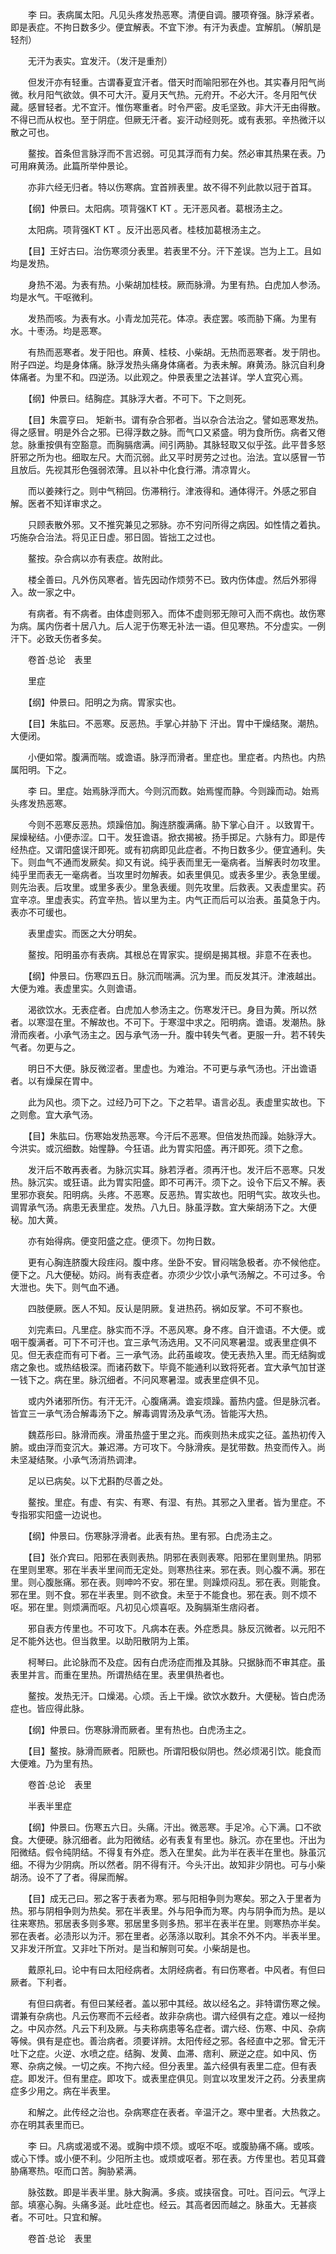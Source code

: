<!-- { "loadSidebar": true } -->
　　李 曰。表病属太阳。凡见头疼发热恶寒。清便自调。腰项脊强。脉浮紧者。即是表症。不拘日数多少。便宜解表。不宜下渗。有汗为表虚。宜解肌。（解肌是轻剂）

　　无汗为表实。宜发汗。（发汗是重剂）

　　但发汗亦有轻重。古谓春夏宜汗者。借天时而喻阳邪在外也。其实春月阳气尚微。秋月阳气欲敛。俱不可大汗。夏月天气热。元府开。不必大汗。冬月阳气伏藏。感冒轻者。尤不宜汗。惟伤寒重者。时令严密。皮毛坚致。非大汗无由得散。不得已而从权也。至于阴症。但厥无汗者。妄汗动经则死。或有表邪。辛热微汗以散之可也。

　　鳌按。首条但言脉浮而不言迟弱。可见其浮而有力矣。然必审其热果在表。乃可用麻黄汤。此篇所举仲景论。

　　亦非六经无归者。特以伤寒病。宜首辨表里。故不得不列此款以冠于首耳。

　　【纲】仲景曰。太阳病。项背强KT KT 。无汗恶风者。葛根汤主之。

　　太阳病。项背强KT KT 。反汗出恶风者。桂枝加葛根汤主之。

　　【目】王好古曰。治伤寒须分表里。若表里不分。汗下差误。岂为上工。且如均是发热。

　　身热不渴。为表有热。小柴胡加桂枝。厥而脉滑。为里有热。白虎加人参汤。均是水气。干呕微利。

　　发热而咳。为表有水。小青龙加芫花。体凉。表症罢。咳而胁下痛。为里有水。十枣汤。均是恶寒。

　　有热而恶寒者。发于阳也。麻黄、桂枝、小柴胡。无热而恶寒者。发于阴也。附子四逆。均是身体痛。脉浮发热头痛身体痛者。为表未解。麻黄汤。脉沉自利身体痛者。为里不和。四逆汤。以此观之。仲景表里之法甚详。学人宜究心焉。

　　【纲】仲景曰。结胸症。其脉浮大者。不可下。下之则死。

　　【目】朱震亨曰。 矩新书。谓有杂合邪者。当以杂合法治之。譬如恶寒发热。得之感冒。明是外合之邪。已得浮数之脉。而气口又紧盛。明为食所伤。病者又倦怠。脉重按俱有空豁意。而胸膈痞满。间引两胁。其脉轻取又似乎弦。此平昔多怒肝邪之所为也。细取左尺。大而沉弱。此又平时房劳之过也。治法。宜以感冒一节且放后。先视其形色强弱浓薄。且以补中化食行滞。清凉胃火。

　　而以姜辣行之。则中气稍回。伤滞稍行。津液得和。通体得汗。外感之邪自解。医者不知详审求之。

　　只顾表散外邪。又不推究兼见之邪脉。亦不穷问所得之病因。如性情之着执。巧施杂合治法。将见正日虚。邪日固。皆拙工之过也。

　　鳌按。杂合病以亦有表症。故附此。

　　楼全善曰。凡外伤风寒者。皆先因动作烦劳不已。致内伤体虚。然后外邪得入。故一家之中。

　　有病者。有不病者。由体虚则邪入。而体不虚则邪无隙可入而不病也。故伤寒为病。属内伤者十居八九。后人泥于伤寒无补法一语。但见寒热。不分虚实。一例汗下。必致夭伤者多矣。

　　卷首·总论　表里

　　里症

　　【纲】仲景曰。阳明之为病。胃家实也。

　　【目】朱肱曰。不恶寒。反恶热。手掌心并胁下 汗出。胃中干燥结聚。潮热。大便闭。

　　小便如常。腹满而喘。或谵语。脉浮而滑者。里症也。里症者。内热也。内热属阳明。下之。

　　李 曰。里症。始焉脉浮而大。今则沉而数。始焉惺而静。今则躁而动。始焉头疼发热恶寒。

　　今则不恶寒反恶热。烦躁倍加。胸连脐腹满痛。胁下掌心自汗 。以致胃干。屎燥秘结。小便赤涩。口干。发狂谵语。掀衣揭被。扬手掷足。六脉有力。即是传经热症。又谓阳盛误汗即死。或有初病即见此症者。不拘日数多少。便宜通利。失下。则血气不通而发厥矣。抑又有说。纯乎表而里无一毫病者。当解表时勿攻里。纯乎里而表无一毫病者。当攻里时勿解表。如表里俱见。或表多里少。表急里缓。则先治表。后攻里。或里多表少。里急表缓。则先攻里。后救表。又表虚里实。药宜辛凉。里虚表实。药宜辛热。皆以里为主。内气正而后可以治表。虽莫急于内。表亦不可缓也。

　　表里虚实。而医之大分明矣。

　　鳌按。阳明虽亦有表病。其根总在胃家实。提纲是揭其根。非意不在表也。

　　【纲】仲景曰。伤寒四五日。脉沉而喘满。沉为里。而反发其汗。津液越出。大便为难。表虚里实。久则谵语。

　　渴欲饮水。无表症者。白虎加人参汤主之。伤寒发汗已。身目为黄。所以然者。以寒湿在里。不解故也。不可下。于寒湿中求之。阳明病。谵语。发潮热。脉滑而疾者。小承气汤主之。因与承气汤一升。腹中转失气者。更服一升。若不转失气者。勿更与之。

　　明日不大便。脉反微涩者。里虚也。为难治。不可更与承气汤也。汗出谵语者。以有燥屎在胃中。

　　此为风也。须下之。过经乃可下之。下之若早。语言必乱。表虚里实故也。下之则愈。宜大承气汤。

　　【目】朱肱曰。伤寒始发热恶寒。今汗后不恶寒。但倍发热而躁。始脉浮大。今洪实。或沉细数。始惺静。今狂语。此为胃实阳盛。再汗即死。须下之愈。

　　发汗后不敢再表者。为脉沉实耳。脉若浮者。须再汗也。发汗后不恶寒。只发热。脉沉实。或狂语。此为胃实阳盛。即不可再汗。须下之。设令下后又不解。表里邪亦衰矣。阳明病。头疼。不恶寒。反恶热。胃实故也。阳明气实。故攻头也。调胃承气汤。病患无表里症。发热。八九日。脉虽浮数。宜大柴胡汤下之。大便秘。加大黄。

　　亦有始得病。便变阳盛之症。便须下。勿拘日数。

　　更有心胸连脐腹大段疰闷。腹中疼。坐卧不安。冒闷喘急极者。亦不候他症。便下之。凡大便秘。妨闷。尚有表症者。亦须少少饮小承气汤解之。不可过多。令大泄也。失下。则气血不通。

　　四肢便厥。医人不知。反认是阴厥。复进热药。祸如反掌。不可不察也。

　　刘完素曰。凡里症。脉实而不浮。不恶风寒。身不疼。自汗谵语。不大便。或咽干腹满者。可下不可汗也。宜三承气汤选用。又不问风寒暑湿。或表里症俱不见。但无表症而有可下者。三一承气汤。此药虽峻攻。使无表热入里。而无结胸或痞之象也。或热结极深。而诸药数下。毕竟不能通利以致将死者。宜大承气加甘遂一钱下之。病在里。脉沉细者。不问风寒暑湿。或表里症俱不见。

　　或内外诸邪所伤。有汗无汗。心腹痛满。谵妄烦躁。蓄热内盛。但是脉沉者。皆宜三一承气汤合解毒汤下之。解毒调胃汤及承气汤。皆能泻大热。

　　魏荔彤曰。脉滑而疾。滑虽热盛于里之兆。而疾则热未成实之征。盖热初传入腑。或由浮而变沉大。兼迟滞。方可攻下。今脉滑疾。是犹带数。热变而传入。尚未坚凝结聚。小承气汤消热调津。

　　足以已病矣。以下尤斟酌尽善之处。

　　鳌按。里症。有虚、有实、有寒、有湿、有热。其邪之入里者。皆为里症。不专指邪实阳盛一边说也。

　　【纲】仲景曰。伤寒脉浮滑者。此表有热。里有邪。白虎汤主之。

　　【目】张介宾曰。阳邪在表则表热。阴邪在表则表寒。阳邪在里则里热。阴邪在里则里寒。邪在半表半里间而无定处。则寒热往来。邪在表。则心腹不满。邪在里。则心腹胀痛。邪在表。则呻吟不安。邪在里。则躁烦闷乱。邪在表。则能食。邪在里。则不食。邪在半表里。则不欲食。未至于不能食也。邪在表。则不烦不呕。邪在里。则烦满而呕。凡初见心烦喜呕。及胸膈渐生痞闷者。

　　邪自表方传里也。不可攻下。凡病本在表。外症悉具。脉反沉微者。以元阳不足不能外达也。但当救里。以助阳散阴为上策。

　　柯琴曰。此论脉而不及症。因有白虎汤症而推及其脉。只据脉而不审其症。虽表里并言。而重在里热。所谓热结在里。表里俱热者也。

　　鳌按。发热无汗。口燥渴。心烦。舌上干燥。欲饮水数升。大便秘。皆白虎汤症也。皆应得此脉。

　　【纲】仲景曰。伤寒脉滑而厥者。里有热也。白虎汤主之。

　　【目】鳌按。脉滑而厥者。阳厥也。所谓阳极似阴也。然必烦渴引饮。能食而大便难。乃为里有热。

　　卷首·总论　表里

　　半表半里症

　　【纲】仲景曰。伤寒五六日。头痛。汗出。微恶寒。手足冷。心下满。口不欲食。大便硬。脉沉细者。此为阳微结。必有表复有里也。脉沉。亦在里也。汗出为阳微结。假令纯阴结。不得复有外症。悉入在里矣。此为半在表半在里也。脉虽沉细。不得为少阴病。所以然者。阴不得有汗。今头汗出。故知非少阴也。可与小柴胡汤。设不了了者。得屎而解。

　　【目】成无己曰。邪之客于表者为寒。邪与阳相争则为寒矣。邪之入于里者为热。邪与阴相争则为热矣。邪在半表里。外与阳争而为寒。内与阴争而为热。是以往来寒热。邪居表多则多寒。邪居里多则多热。邪半在表半在里。则寒热亦半矣。邪在表者。必渍形以为汗。邪在里者。必荡涤以取利。其余不外不内。半表半里。又非发汗所宜。又非吐下所对。是当和解则可矣。小柴胡是也。

　　戴原礼曰。论中有曰太阳经病者。太阴经病者。有曰伤寒者。中风者。有但曰厥者。下利者。

　　有但曰病者。有但曰某经者。盖以邪中其经。故以经名之。非特谓伤寒之候。谓兼有杂病也。凡云伤寒而不云经者。故非杂病也。谓六经俱有之症。难以一经拘之。中风亦然。凡云下利及厥。与夫称病患等名症者。谓六经、伤寒、中风、杂病等候。俱有是症也。善治病者。须要详辨。太阳传经之邪。各经直中之邪。曾无汗吐下之症。火逆、水喷之症。结胸、发黄、血滞、痞利、厥逆之症。如中风、伤寒、杂病之候。一切之疾。不拘六经。但分表里。盖六经俱有表里二症。但有表症。即发汗。但有里症。即攻下。或表里症俱见。则宜以攻里发汗之药。分表里病症多少用之。病在半表里。

　　和解之。此传经之治也。杂病寒症在表者。辛温汗之。寒中里者。大热救之。亦在明其表里而已。

　　李 曰。凡病或渴或不渴。或胸中烦不烦。或呕不呕。或腹胁痛不痛。或咳。或心下悸。或小便不利。少阳所主也。或烦或呕者。邪在表。方传里也。若见耳聋胁痛寒热。呕而口苦。胸胁紧满。

　　脉弦数。即是半表半里。脉大胸满。多痰。或挟宿食。可吐。百问云。气浮上部。填塞心胸。头痛多涎。此吐症也。经云。其高者因而越之。脉虽大。无甚痰者。不可吐。只宜和解。

　　卷首·总论　表里

